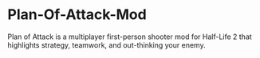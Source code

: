 # Plan-Of-Attack-Mod
 Plan of Attack is a multiplayer first-person shooter mod for Half-Life 2 that highlights strategy, teamwork, and out-thinking your enemy.
